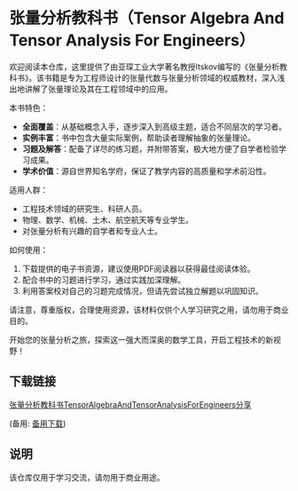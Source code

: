 # 张量分析教科书（Tensor Algebra And Tensor Analysis For Engineers）

欢迎阅读本仓库，这里提供了由亚琛工业大学著名教授Itskov编写的《张量分析教科书》。该书籍是专为工程师设计的张量代数与张量分析领域的权威教材，深入浅出地讲解了张量理论及其在工程领域中的应用。

本书特色：
- **全面覆盖**：从基础概念入手，逐步深入到高级主题，适合不同层次的学习者。
- **实例丰富**：书中包含大量实际案例，帮助读者理解抽象的张量理论。
- **习题及解答**：配备了详尽的练习题，并附带答案，极大地方便了自学者检验学习成果。
- **学术价值**：源自世界知名学府，保证了教学内容的高质量和学术前沿性。

适用人群：
- 工程技术领域的研究生、科研人员。
- 物理、数学、机械、土木、航空航天等专业学生。
- 对张量分析有兴趣的自学者和专业人士。

如何使用：
1. 下载提供的电子书资源，建议使用PDF阅读器以获得最佳阅读体验。
2. 配合书中的习题进行学习，通过实践加深理解。
3. 利用答案校对自己的习题完成情况，但请先尝试独立解题以巩固知识。

请注意，尊重版权，合理使用资源，该材料仅供个人学习研究之用，请勿用于商业目的。

开始您的张量分析之旅，探索这一强大而深奥的数学工具，开启工程技术的新视野！

## 下载链接
[张量分析教科书TensorAlgebraAndTensorAnalysisForEngineers分享](https://pan.quark.cn/s/2caa084a1d07) 

(备用: [备用下载](https://pan.baidu.com/s/1UZSkb7FcThpFGw8jorba6A?pwd=1234))

## 说明

该仓库仅用于学习交流，请勿用于商业用途。
